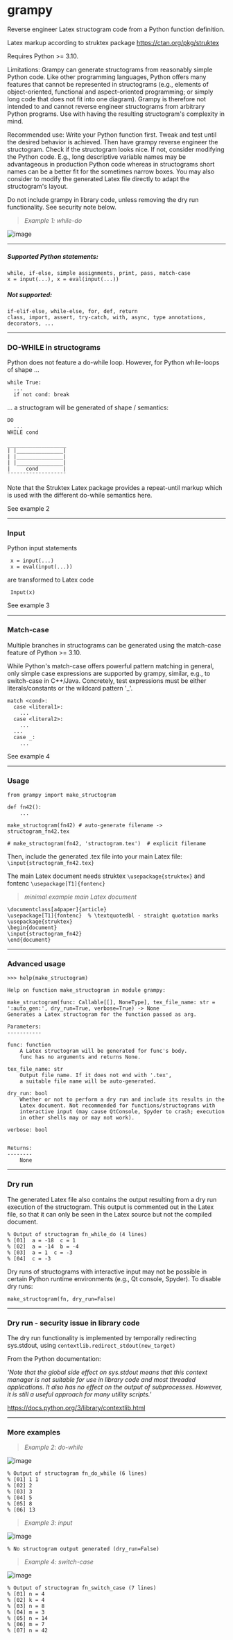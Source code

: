 # grampy
Reverse engineer Latex structogram code from a Python function definition.

Latex markup according to struktex package
https://ctan.org/pkg/struktex

Requires Python >= 3.10.

Limitations: Grampy can generate structograms from reasonably simple Python code. 
Like other programming languages, Python offers many features that cannot be represented in structograms 
(e.g., elements of object-oriented, functional and aspect-oriented programming; 
or simply long code that does not fit into one diagram).
Grampy is therefore not intended to and cannot reverse engineer structograms from arbitrary Python programs. 
Use with having the resulting structogram's complexity in mind.

Recommended use: Write your Python function first. Tweak and test until the desired behavior is achieved. 
Then have grampy reverse engineer the structogram. 
Check if the structogram looks nice. If not, consider modifying the Python code. 
E.g., long descriptive variable names may be advantageous in production Python code 
whereas in structograms short names can be a better fit for the sometimes narrow boxes.
You may also consider to modify the generated Latex file directly to adapt the structogram's layout.

Do not include grampy in library code, unless removing the dry run functionality. See security note below.

> *Example 1: while-do*

![image](https://github.com/bjung801/grampy/assets/129518187/376531b7-1441-4886-b8f3-89c54b7029d2)




--------------------------------------------------------------------------

##### Supported Python statements: 

    while, if-else, simple assignments, print, pass, match-case
    x = input(...), x = eval(input(...))

##### Not supported: 

    if-elif-else, while-else, for, def, return
    class, import, assert, try-catch, with, async, type annotations, decorators, ...
               
--------------------------------------------------------------------------

### DO-WHILE in structograms

Python does not feature a do-while loop. However, 
for Python while-loops of shape ...

    while True:
      ...
      if not cond: break

... a structogram will be generated of shape / semantics:

    DO
      ...
    WHILE cond

    ___________________
    | |_______________|
    | |_______________|
    | |_______________|
    |     cond        |
    ¯¯¯¯¯¯¯¯¯¯¯¯¯¯¯¯¯¯¯

Note that the Struktex Latex package provides a repeat-until markup which
is used with the different do-while semantics here.

See example 2

--------------------------------------------------------------------------

### Input


Python input statements

     x = input(...)
     x = eval(input(...))

are transformed to Latex code

     Input(x)

See example 3

--------------------------------------------------------------------------

### Match-case

Multiple branches in structograms can be generated using the match-case 
feature of Python >= 3.10. 

While Python's match-case offers powerful pattern matching in general, only
simple case expressions are supported by grampy, similar, e.g., to switch-case 
in C++/Java. Concretely, test expressions must be either literals/constants or the 
wildcard pattern '_'.

    match <cond>:
      case <literal1>:
        ...
      case <literal2>:
        ...
      ...
      case _:
        ...

See example 4

--------------------------------------------------------------------------

### Usage

    from grampy import make_structogram

    def fn42():
        ...

    make_structogram(fn42) # auto-generate filename -> structogram_fn42.tex
    
    # make_structogram(fn42, 'structogram.tex')  # explicit filename

Then, include the generated .tex file into your main Latex file:
`\input{structogram_fn42.tex}`

The main Latex document needs struktex `\usepackage{struktex}` 
and fontenc `\usepackage[T1]{fontenc}`

> *minimal example main Latex document*

    \documentclass[a4paper]{article}
    \usepackage[T1]{fontenc}  % \textquotedbl - straight quotation marks
    \usepackage{struktex}
    \begin{document}
    \input{structogram_fn42}
    \end{document}


--------------------------------------------------------------------------

### Advanced usage

    >>> help(make_structogram)

    Help on function make_structogram in module grampy:

    make_structogram(func: Callable[[], NoneType], tex_file_name: str = ':auto_gen:', dry_run=True, verbose=True) -> None
    Generates a Latex structogram for the function passed as arg.
    
    Parameters:
    -----------
    
    func: function
        A Latex structogram will be generated for func's body.
        func has no arguments and returns None.
    
    tex_file_name: str
        Output file name. If it does not end with '.tex',
        a suitable file name will be auto-generated.
    
    dry_run: bool
        Whether or not to perform a dry run and include its results in the
        Latex document. Not recommended for functions/structograms with
        interactive input (may cause QtConsole, Spyder to crash; execution
        in other shells may or may not work).
 
    verbose: bool

        
    Returns:
    --------
        None

--------------------------------------------------------------------------

### Dry run

The generated Latex file also contains the output resulting from a dry run
execution of the structogram. This output is commented out in the Latex file,
so that it can only be seen in the Latex source but not the compiled document.

    % Output of structogram fn_while_do (4 lines)
    % [01]  a = -18  c = 1
    % [02]  a = -14  b = -4
    % [03]  a = 1  c = -3
    % [04]  c = -3

Dry runs of structograms with interactive input may not be possible in 
certain Python runtime environments (e.g., Qt console, Spyder).
To disable dry runs:

    make_structogram(fn, dry_run=False)

--------------------------------------------------------------------------    

### Dry run - security issue in library code

The dry run functionality is implemented by temporally redirecting sys.stdout, 
using `contextlib.redirect_stdout(new_target)`

From the Python documentation:

*'Note that the global side effect on sys.stdout means that this context
manager is not suitable for use in library code and most threaded
applications. It also has no effect on the output of subprocesses.
However, it is still a useful approach for many utility scripts.'*

https://docs.python.org/3/library/contextlib.html

--------------------------------------------------------------------------    

### More examples

> *Example 2: do-while*

![image](https://github.com/bjung801/grampy/assets/129518187/f4ea3860-f9be-496f-b7e5-b2ad3b0177d2)

    % Output of structogram fn_do_while (6 lines)
    % [01] 1 1
    % [02] 2
    % [03] 3
    % [04] 5
    % [05] 8
    % [06] 13


> *Example 3: input*

![image](https://github.com/bjung801/grampy/assets/129518187/3c9aa266-4d79-423d-88a2-5cff204b316d)

    % No structogram output generated (dry_run=False)


> *Example 4: switch-case*

![image](https://github.com/bjung801/grampy/assets/129518187/d202105f-2263-4eab-b0c6-8b53527a11e0)

    % Output of structogram fn_switch_case (7 lines)
    % [01] n = 4
    % [02] k = 4
    % [03] n = 8
    % [04] m = 3
    % [05] n = 14
    % [06] m = 7
    % [07] n = 42



